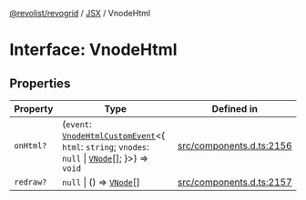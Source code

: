 [@revolist/revogrid](README.md) / [JSX](Namespace.JSX.md) / VnodeHtml

# Interface: VnodeHtml

## Properties

| Property | Type | Defined in |
| ------ | ------ | ------ |
| `onHtml?` | (`event`: [`VnodeHtmlCustomEvent`](Interface.VnodeHtmlCustomEvent.md)\<\{ `html`: `string`; `vnodes`: `null` \| [`VNode`](Interface.VNode.md)[]; \}\>) => `void` | [src/components.d.ts:2156](https://github.com/revolist/revogrid/blob/a4b231d71029faeb28d2b2f5098e6a96aa320bc0/src/components.d.ts#L2156) |
| `redraw?` | `null` \| () => [`VNode`](Interface.VNode.md)[] | [src/components.d.ts:2157](https://github.com/revolist/revogrid/blob/a4b231d71029faeb28d2b2f5098e6a96aa320bc0/src/components.d.ts#L2157) |

